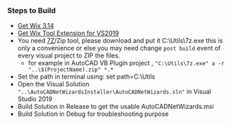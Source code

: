 ### Steps to Build

 -  [Get Wix 3.14](https://wixtoolset.org/releases/v3-14-0-4118/)
 -  [Get Wix Tool Extension for VS2019](https://marketplace.visualstudio.com/items?itemName=WixToolset.WixToolsetVisualStudio2019Extension)
 -  You need [7Z](https://www.7-zip.org/)/Zip tool, please download and put it C:\Utils\7z.exe this is only a convenience or else you may need change `post build` event of every visual project to ZIP the files.
	 - for example in AutoCAD VB Plugin project ,  `"C:\Utils\7z.exe" a -r "..\$(ProjectName).zip" *.* `
 -  Set the path in terminal using: set path=C:\Utils
- Open the Visual Solution `"..\AutoCADNetWizardsInstaller\AutoCADNetWizards.sln"` in Visual Studio 2019
- Build Solution in Release to get the usable AutoCADNetWizards.msi
- Build Solution in Debug for troubleshooting purpose
	 
